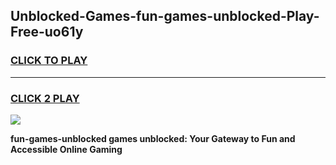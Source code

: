 
## Unblocked-Games-fun-games-unblocked-Play-Free-uo61y
<h3>
<a href="https://premium76.site?title=fun-games-unblocked&ref=10A">CLICK TO PLAY</a></h3>
<hr>

<h3>
<a href="https://premium76.site?title=fun-games-unblocked&ref=10A">CLICK 2 PLAY</a>
  
</h3>

<a href="https://premium76.site?title=fun-games-unblocked&ref=10A"><img src="https://clearcache.store/games.png"></a>


**fun-games-unblocked games unblocked: Your Gateway to Fun and Accessible Online Gaming**
